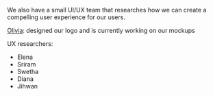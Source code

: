 We also have a small UI/UX team that researches how we can create a compelling user experience for our users.

[Olivia](https://github.com/ofvoler): designed our logo and is currently working on our mockups

UX researchers:

- Elena
- Sriram
- Swetha
- Diana
- Jihwan
